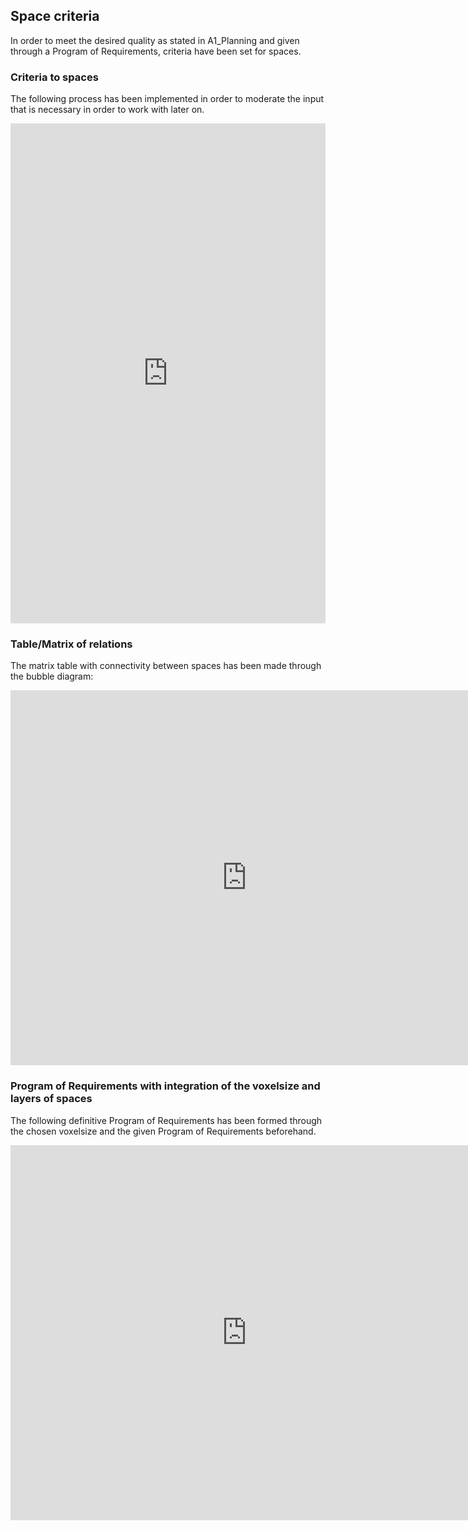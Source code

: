 ## Space criteria 
In order to meet the desired quality as stated in A1_Planning and given through a Program of Requirements, criteria have been set for spaces.
### Criteria to spaces 
The following process has been implemented in order to moderate the input that is necessary in order to work with later on. 
<iframe frameborder="0" style="width:100%;height:800px;" src="https://viewer.diagrams.net/?highlight=000000&edit=_blank&layers=1&nav=1&title=process%20flowchart#Uhttps%3A%2F%2Fdrive.google.com%2Fuc%3Fid%3D19GJQO6n8Q_KqAivSHi9RTUaXpw6ekvTw%26export%3Ddownload"></iframe>


### Table/Matrix of relations
The matrix table with connectivity between spaces has been made through the bubble diagram:
<iframe src="https://docs.google.com/spreadsheets/d/e/2PACX-1vRqEuxSvQ-N81oncdb5fiRDmU_GB6HNdrPEpVIXcBHApoIXwiqt6-PNKeYbD71hgQ/pubhtml?gid=1256579589&single=true" style="width:150%; height:600px;" frameborder="0">
</iframe>

### Program of Requirements with integration of the voxelsize and layers of spaces
The following definitive Program of Requirements has been formed through the chosen voxelsize and the given Program of Requirements beforehand. 
<iframe src="https://docs.google.com/spreadsheets/d/e/2PACX-1vSmJnATJOBL1HdyT0rUhv993Z_nf_2vW9hOOsqYQvNYhO_EVGhiPI_OFTCAWAi-FQ/pubhtml?gid=1171988855&single=true" style="width:150%; height:600px;" frameborder="0">
</iframe>